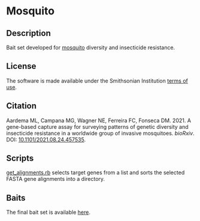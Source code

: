 # Mosquito  
## Description  
Bait set developed for [mosquito](Mosquito) diversity and insecticide resistance.  
## License  
The software is made available under the Smithsonian Institution [terms of use](https://www.si.edu/termsofuse).  
## Citation  
Aardema ML, Campana MG, Wagner NE, Ferreira FC, Fonseca DM. 2021. A gene-based capture assay for surveying patterns of genetic diversity and insecticide resistance in a worldwide group of invasive mosquitoes. *bioRxiv*. DOI: [10.1101/2021.08.24.457535](https://doi.org/10.1101/2021.08.24.457535).  
## Scripts  
[get_alignments.rb](get_alignments.rb) selects target genes from a list and sorts the selected FASTA gene alignments into a directory.  
## Baits  
The final bait set is available [here](mosquito_baits.fa).  
